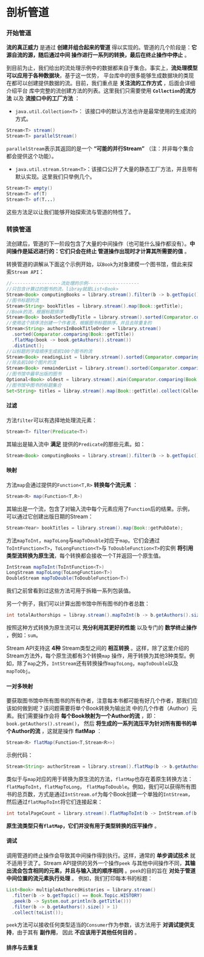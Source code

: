 剖析管道
================================
### 开始管道
**流的真正威力** 是通过 **创建并组合起来的管道** 得以实现的。管道的几个阶段是：**它源自流的源，随后通过中间
操作进行一系列的转换，最后在终止操作中停止** 。

到目前为止，我们给出的流处理示例中的数据都来自于集合。事实上，**流处理模型可以应用于各种数据块**，基于这一优势，
平台库中的很多能够生成数据块的类现在都可以创建提供数据的流。目前，我们重点是 **关注流的工作方式** ，后面会详细介绍平台
库中完整的流创建方法的列表。这里我们只需要使用 **`Collection`的流方法** 以及 **流接口中的工厂方法** ：

+ `java.util.Collection<T>`： 该接口中的默认方法也许是最常使用的生成流的方式。
```java
Stream<T> stream()
Stream<T> parallelStream()
```
`parallelStream`表示其返回的是一个 **“可能的并行Stream”** （注：并非每个集合都会提供这个功能）。

+ `java.util.stream.Stream<T>`：该接口公开了大量的静态工厂方法，并且带有默认实现。这里我们只举例几个。
```java
Stream<T> empty()
Stream<T> of(T)
Stream<T> of(T...)
```
这些方法足以让我们能够开始探索流与管道的特性了。

### 转换管道
流创建后，管道的下一阶段包含了大量的中间操作（也可能什么操作都没有）。**中间操作是延迟进行的：它们只会在终止
管道操作出现时才计算其所需要的值** 。

转换管道的讲解从下面这个示例开始，以`Book`为对象建模一个图书馆，借此来探索`Stream API`：
```java
//------------------流处理的示例-------------------
//只包含计算过的图书的流，libray就是List<Book>
Stream<Book> computingBooks = library.stream().filter(b -> b.getTopic() == COMPUTING);
//图书标题的流
Stream<String> bookTitles = library.stream().map(Book::getTitle);
//Book的流，根据标题排序
Stream<Book> booksSortedByTitle = library.stream().sorted(Comparator.comparing(Book::getTitle));
//使用这个排序流创建一个作者流，根据图书标题排序，并且去除重复的
Stream<String> authorsInBookTitleOrder = library.stream()
  .sorted(Comparator.comparing(Book::getTitle))
  .flatMap(book -> book.getAuthors().stream())
  .distinct();
//以标题的字母顺序生成前100个图书的流
Stream<Book> readingList = library.stream().sorted(Comparator.comparing(Book::getTitle)).limit(100);
//除去前100个图片的流
Stream<Book> remainderList = library.stream().sorted(Comparator.comparing(Book::getTitle)).skip(100);
//图书馆中最早出版的图书
Optional<Book> oldest = library.stream().min(Comparator.comparing(Book::getPubDate));
//图书馆中图书的标题集合
Set<String> titles = libray.stream().map(Book::getTitle).collect(Collectors.toSet());
```
#### 过滤
方法`filter`可以有选择地处理流元素：
```java
Stream<T> filter(Predicate<T>)
```
其输出是输入流中 **满足** 提供的`Predicate`的那些元素。如：
```java
Stream<Book> computingBooks = library.stream().filter(b -> b.getTopic() == COMPUTING);
```
#### 映射
方法`map`会通过提供的`Function<T,R>` **转换每个流元素** ：
```java
Stream<R> map(Function<T,R>)
```
其输出是一个流，包含了对输入流中每个元素应用了`Function`后的结果。示例，可以通过它创建出版日期的Stream：
```java
Stream<Year> bookTitles = library.stream().map(Book::getPubDate);
```
方法`mapToInt`，`mapToLong`与`mapToDouble`对应于`map`。它们会通过`ToIntFunction<T>`，`ToLongFunction<T>`与
`ToDoubleFunction<T>`的实例 **将引用类型流转换为原生流**，每个转换都会接收一个T并返回一个原生值。
```java
IntStream mapToInt(ToIntFunction<T>)
LongStream mapToLong(ToLongFunction<T>)
DoubleStream mapToDouble(ToDoubleFunction<T>)
```
我们之前曾看到过这些方法可用于拆箱一系列包装值。

另一个例子，我们可以计算出图书馆中所有图书的作者总数：
```java
int totalAuthorships = libray.stream().mapToInt(b -> b.getAuthors().size()).sum();
```
按照这种方式转换为原生流可以 **充分利用其更好的性能** 以及专门的 **数学终止操作** ，例如：`sum`。

Stream API支持这 **4种** Stream类型之间的 **相互转换** 。这样，除了这里介绍的Stream方法外，每个原生流都有3个转换`map`
操作，用于转换为其他3种类型。例如，除了`map`之外，`IntStream`还有转换操作`mapToLong`，`mapToDouble`以及
`mapToObj`。
#### 一对多映射
要获取图书馆中所有图书的所有作者，注意每本书都可能有好几个作者，那我们应该如何做到呢？该问题需要将单个Book转换为输出流
中的几个作者（Author）元素。我们需要操作会将 **每个Book映射为一个Author的流** ，即：`book.getAuthors().stream()`，
然后 **将生成的一系列流压平为针对所有图书的单个Author的流** ，这就是操作 **flatMap** ：
```java
Stream<R> flatMap(Function<T,Stream<R>>)
```
示例代码：
```java
Stream<String> authorStream = library.stream().flatMap(b -> b.getAuthors().stream());
```
类似于与`map`对应的用于转换为原生流的方法，`flatMap`也存在着原生转换方法：`flatMapToInt`，`flatMapToLong`，
`flatMapToDouble`。例如，我们可以获得所有图书的总页数，方式是通过`IntStream.of`为每个Book创建一个单独的`IntStream`，
然后通过`flatMapToInt`将它们连接起来：
```java
int totalPageCount = library.stream().flatMapToInt(b -> IntStream.of(b.getPageCounts())).sum();
```
**原生流类型只有`flatMap`，它们并没有用于类型转换的压平操作** 。
#### 调试
调用管道的终止操作会导致其中间操作得到执行。这样，通常的 **单步调试技术** 就不适用于流了。Stream API提供的另外一个操作`peek`
与其他中间操作不同，**其输出流会包含相同的元素，并且与输入流的顺序相同** 。`peek`的目的旨在 **对处于管道中间位置的流元素执行处理** 。
例如，我们打印每本书的标题：
```java
List<Book> multipleAuthoredHistories = library.stream()
  .filter(b -> b.getTopic() == Book.Topic.HISTORY)
  .peek(b -> System.out.println(b.getTitle()))
  .filter(b -> b.getAuthors().size() > 1)
  .collect(toList());
```
`peek`方法可以接收任何类型适当的`Consumer`作为参数，该方法用于 **对调试提供支持**，由于其有 **副作用**，
因此 **不应该用于其他任何目的** 。
#### 排序与去重复
